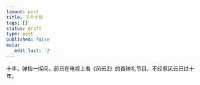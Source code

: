 ```yaml
---
layout: post
title: 下个十年
tags: []
status: draft
type: post
published: false
meta:
  _edit_last: '2'
---
```

十年，弹指一挥间。前日在电视上看《风云2》的首映礼节目，不经意风云已过十年。

